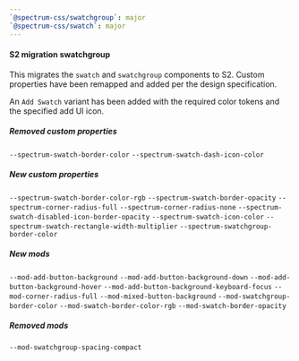 ```yaml
---
`@spectrum-css/swatchgroup`: major
`@spectrum-css/swatch`: major
---
```


#### S2 migration swatchgroup

This migrates the `swatch` and `swatchgroup` components to S2. Custom properties have been remapped and added per the design specification.

An `Add Swatch` variant has been added with the required color tokens and the specified add UI icon.

##### Removed custom properties

`--spectrum-swatch-border-color`
`--spectrum-swatch-dash-icon-color`

##### New custom properties

`--spectrum-swatch-border-color-rgb`
`--spectrum-swatch-border-opacity`
`--spectrum-corner-radius-full`
`--spectrum-corner-radius-none`
`--spectrum-swatch-disabled-icon-border-opacity`
`--spectrum-swatch-icon-color`
`--spectrum-swatch-rectangle-width-multiplier`
`--spectrum-swatchgroup-border-color`

##### New mods

`--mod-add-button-background`
`--mod-add-button-background-down`
`--mod-add-button-background-hover`
`--mod-add-button-background-keyboard-focus`
`--mod-corner-radius-full`
`--mod-mixed-button-background`
`--mod-swatchgroup-border-color`
`--mod-swatch-border-color-rgb`
`--mod-swatch-border-opacity`

##### Removed mods

`--mod-swatchgroup-spacing-compact`
